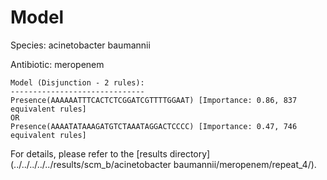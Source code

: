 
# Model

Species: acinetobacter baumannii

Antibiotic: meropenem

```
Model (Disjunction - 2 rules):
------------------------------
Presence(AAAAAATTTCACTCTCGGATCGTTTTGGAAT) [Importance: 0.86, 837 equivalent rules]
OR
Presence(AAAATATAAAGATGTCTAAATAGGACTCCCC) [Importance: 0.47, 746 equivalent rules]

```

For details, please refer to the [results directory](../../../../../results/scm_b/acinetobacter baumannii/meropenem/repeat_4/).

